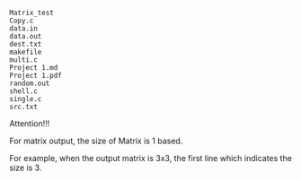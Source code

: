 ```
Matrix_test
Copy.c
data.in
data.out
dest.txt
makefile
multi.c
Project 1.md
Project 1.pdf
random.out
shell.c
single.c
src.txt
```

Attention!!!

For matrix output, the size of Matrix is 1 based.

For example, when the output matrix is 3x3, the first line which indicates the size is 3. 